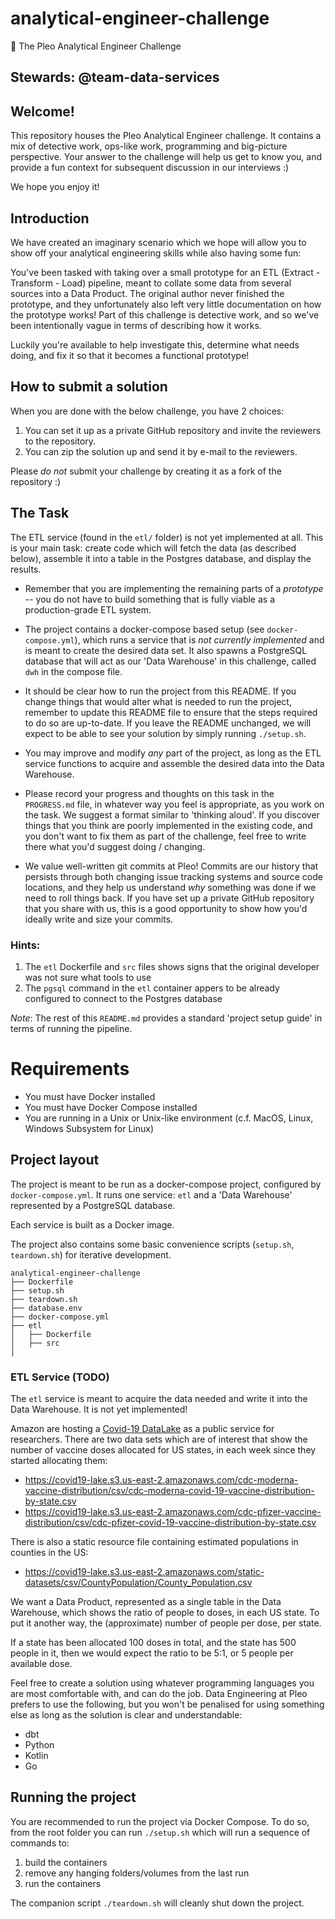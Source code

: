 # analytical-engineer-challenge
🚀 The Pleo Analytical Engineer Challenge


## Stewards: @team-data-services

## Welcome!
This repository houses the Pleo Analytical Engineer challenge. It contains a mix of detective work, ops-like work, programming and big-picture perspective. Your answer to the challenge will help us get to know you, and provide a fun context for subsequent discussion in our interviews :)

We hope you enjoy it!

## Introduction
We have created an imaginary scenario which we hope will allow you to show off your analytical engineering skills while also having some fun:

You've been tasked with taking over a small prototype for an ETL (Extract - Transform - Load) pipeline, meant to collate some data from several sources into a Data Product. The original author never finished the prototype, and they unfortunately also left very little documentation on how the prototype works! Part of this challenge is detective work, and so we've been intentionally vague in terms of describing how it works.

Luckily you're available to help investigate this, determine what needs doing, and fix it so that it becomes a functional prototype! 

## How to submit a solution

When you are done with the below challenge, you have 2 choices:

1. You can set it up as a private GitHub repository and invite the reviewers to the repository.
1. You can zip the solution up and send it by e-mail to the reviewers.

Please *do not* submit your challenge by creating it as a fork of the repository :)

## The Task

The ETL service (found in the `etl/` folder) is not yet implemented at all. This is your main task: create code which will fetch the data (as described below), assemble it into a table in the Postgres database, and display the results.


- Remember that you are implementing the remaining parts of a _prototype_ -- you do not have to build something that is fully viable as a production-grade ETL system.

- The project contains a docker-compose based setup (see `docker-compose.yml`), which runs a service that is _not currently implemented_ and is meant to create the desired data set. It also spawns a PostgreSQL database that will act as our 'Data Warehouse' in this challenge, called `dwh` in the compose file.

- It should be clear how to run the project from this README. If you change things that would alter what is needed to run the project, remember to update this README file to ensure that the steps required to do so are up-to-date. If you leave the README unchanged, we will expect to be able to see your solution by simply running `./setup.sh`.

- You may improve and modify *any* part of the project, as long as the ETL service functions to acquire and assemble the desired data into the Data Warehouse.

- Please record your progress and thoughts on this task in the `PROGRESS.md` file, in whatever way you feel is appropriate, as you work on the task. We suggest a format similar to 'thinking aloud'. If you discover things that you think are poorly implemented in the existing code, and you don't want to fix them as part of the challenge, feel free to write there what you'd suggest doing / changing.

- We value well-written git commits at Pleo! Commits are our history that persists through both changing issue tracking systems and source code locations, and they help us understand _why_ something was done if we need to roll things back. If you have set up a private GitHub repository that you share with us, this is a good opportunity to show how you'd ideally write and size your commits.

### Hints:

1. The `etl` Dockerfile and `src` files shows signs that the original developer was not sure what tools to use
2. The `pgsql` command in the `etl` container appers to be already configured to connect to the Postgres database

*Note*: The rest of this `README.md` provides a standard 'project setup guide' in terms of running the pipeline.

# Requirements

- You must have Docker installed
- You must have Docker Compose installed
- You are running in a Unix or Unix-like environment (c.f. MacOS, Linux, Windows Subsystem for Linux)

## Project layout

The project is meant to be run as a docker-compose project, configured by `docker-compose.yml`. It runs one service: `etl` and a 'Data Warehouse' represented by a PostgreSQL database.

Each service is built as a Docker image. 

The project also contains some basic convenience scripts (`setup.sh`, `teardown.sh`) for iterative development. 

```
analytical-engineer-challenge
├── Dockerfile
├── setup.sh
├── teardown.sh
├── database.env
├── docker-compose.yml
├── etl
│   ├── Dockerfile
│   ├── src
│
```

### ETL Service (TODO)
The `etl` service is meant to acquire the data needed and write it into the Data Warehouse. It is not yet implemented!

Amazon are hosting a [Covid-19 DataLake](https://aws.amazon.com/blogs/big-data/a-public-data-lake-for-analysis-of-covid-19-data/) as a public service for researchers. There are two data sets which are of interest that show the number of vaccine doses allocated for US states, in each week since they started allocating them:

 - https://covid19-lake.s3.us-east-2.amazonaws.com/cdc-moderna-vaccine-distribution/csv/cdc-moderna-covid-19-vaccine-distribution-by-state.csv
 - https://covid19-lake.s3.us-east-2.amazonaws.com/cdc-pfizer-vaccine-distribution/csv/cdc-pfizer-covid-19-vaccine-distribution-by-state.csv

There is also a static resource file containing estimated populations in counties in the US:

 - https://covid19-lake.s3.us-east-2.amazonaws.com/static-datasets/csv/CountyPopulation/County_Population.csv

We want a Data Product, represented as a single table in the Data Warehouse, which shows the ratio of people to doses, in each US state. To put it another way, the (approximate) number of people per dose, per state.

If a state has been allocated 100 doses in total, and the state has 500 people in it, then we would expect the ratio to be 5:1, or 5 people per available dose.

Feel free to create a solution using whatever programming languages you are most comfortable with, and can do the job. Data Engineering at Pleo prefers to use the following, but you won't be penalised for using something else as long as the solution is clear and understandable:

 - dbt
 - Python
 - Kotlin
 - Go

## Running the project

You are recommended to run the project via Docker Compose. To do so, from the root folder you can run `./setup.sh` which will run a sequence of commands to:

1. build the containers
2. remove any hanging folders/volumes from the last run
3. run the containers

The companion script `./teardown.sh` will cleanly shut down the project.
